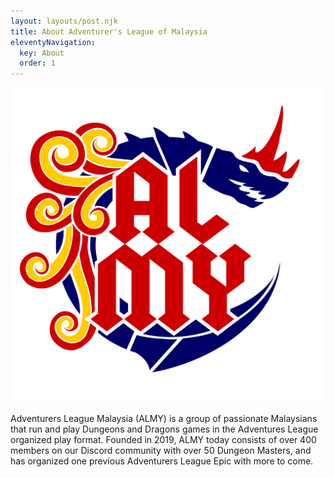 ```yaml
---
layout: layouts/post.njk
title: About Adventurer's League of Malaysia
eleventyNavigation:
  key: About
  order: 1
---
```

<div class="text-center">
  <img src="/img/ALMY_Logo.jpeg" class="img-fluid" alt="ALMY Logo">
</div>

Adventurers League Malaysia (ALMY) is a group of passionate Malaysians that run and play Dungeons and Dragons games in the Adventures League organized play format. Founded in 2019, ALMY today consists of over 400 members on our Discord community with over 50 Dungeon Masters, and has organized one previous Adventurers League Epic with more to come.